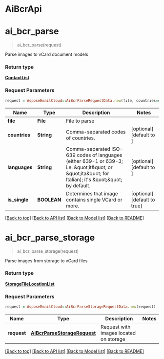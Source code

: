 # AiBcrApi

<a name="ai_bcr_parse"></a>
# **ai_bcr_parse**
> ai_bcr_parse(request)

Parse images to vCard document models             

### Return type

[**ContactList**](ContactList.md)

### Request Parameters
```ruby
request = AsposeEmailCloud::AiBcrParseRequestData.new(file, countries=countries, languages=languages, is_single=is_single)
```

Name | Type | Description  | Notes
------------- | ------------- | ------------- | -------------
 **file** | **File**| File to parse | 
 **countries** | **String**| Comma-separated codes of countries. | [optional] [default to ]
 **languages** | **String**| Comma-separated ISO-639 codes of languages (either 639-1 or 639-3; i.e. \&quot;it\&quot; or \&quot;ita\&quot; for Italian); it&#39;s \&quot;\&quot; by default.              | [optional] [default to ]
 **is_single** | **BOOLEAN**| Determines that image contains single VCard or more. | [optional] [default to true]

[[Back to top]](#) [[Back to API list]](README.md#documentation-for-api-endpoints) [[Back to Model list]](README.md#documentation-for-models) [[Back to README]](README.md)

<a name="ai_bcr_parse_storage"></a>
# **ai_bcr_parse_storage**
> ai_bcr_parse_storage(request)

Parse images from storage to vCard files             

### Return type

[**StorageFileLocationList**](StorageFileLocationList.md)

### Request Parameters
```ruby
request = AsposeEmailCloud::AiBcrParseStorageRequestData.new(request)
```

Name | Type | Description  | Notes
------------- | ------------- | ------------- | -------------
 **request** | [**AiBcrParseStorageRequest**](AiBcrParseStorageRequest.md)| Request with images located on storage | 

[[Back to top]](#) [[Back to API list]](README.md#documentation-for-api-endpoints) [[Back to Model list]](README.md#documentation-for-models) [[Back to README]](README.md)


